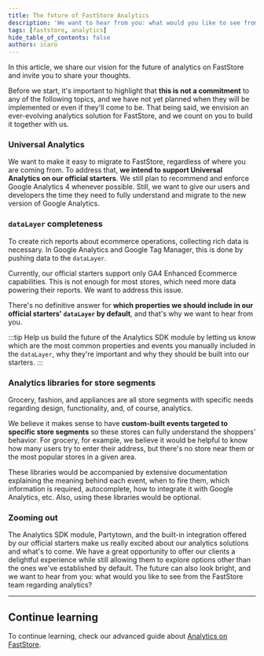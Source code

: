 ```yaml
---
title: The future of FastStore Analytics
description: 'We want to hear from you: what would you like to see from the FastStore team regarding analytics?'
tags: [faststore, analytics]
hide_table_of_contents: false
authors: icaro
---
```


In this article, we share our vision for the future of analytics on FastStore and invite you to share your thoughts.

Before we start, it's important to highlight that **this is not a commitment** to any of the following topics, and we have not yet planned when they will be implemented or even if they'll come to be. That being said, we envision an ever-evolving analytics solution for FastStore, and we count on you to build it together with us.

### Universal Analytics

We want to make it easy to migrate to FastStore, regardless of where you are coming from. To address that, **we intend to support Universal Analytics on our official starters**. We still plan to recommend and enforce Google Analytics 4 whenever possible. Still, we want to give our users and developers the time they need to fully understand and migrate to the new version of Google Analytics.

### `dataLayer` completeness

To create rich reports about ecommerce operations, collecting rich data is necessary. In Google Analytics and Google Tag Manager, this is done by pushing data to the `dataLayer`. 

Currently, our official starters support only GA4 Enhanced Ecommerce capabilities. This is not enough for most stores, which need more data powering their reports. We want to address this issue. 

There's no definitive answer for **which properties we should include in our official starters' `dataLayer` by default**, and that's why we want to hear from you. 

:::tip
Help us build the future of the Analytics SDK module by letting us know which are the most common properties and events you manually included in the `dataLayer`, why they're important and why they should be built into our starters.
:::

### Analytics libraries for store segments

Grocery, fashion, and appliances are all store segments with specific needs regarding design, functionality, and, of course, analytics.

We believe it makes sense to have **custom-built events targeted to specific store segments** so these stores can fully understand the shoppers' behavior. For grocery, for example, we believe it would be helpful to know how many users try to enter their address, but there's no store near them or the most popular stores in a given area. 

These libraries would be accompanied by extensive documentation explaining the meaning behind each event, when to fire them, which information is required, autocomplete, how to integrate it with Google Analytics, etc. Also, using these libraries would be optional.

### Zooming out

The Analytics SDK module, Partytown, and the built-in integration offered by our official starters make us really excited about our analytics solutions and what's to come. We have a great opportunity to offer our clients a delightful experience while still allowing them to explore options other than the ones we've established by default. The future can also look bright, and we want to hear from you: what would you like to see from the FastStore team regarding analytics?

---

## Continue learning

To continue learning, check our advanced guide about [Analytics on FastStore](conceptual-guides/analytics-on-faststore).